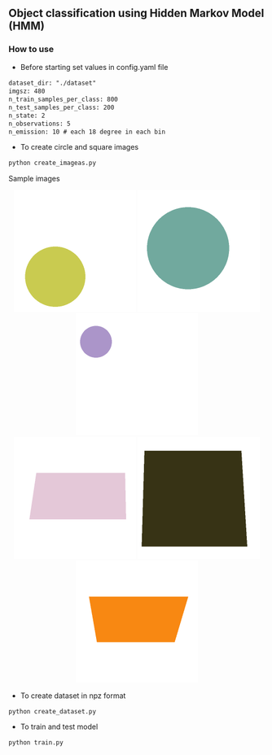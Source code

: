 ## Object classification using Hidden Markov Model (HMM)

### How to use
- Before starting set values in config.yaml file
```
dataset_dir: "./dataset"
imgsz: 480
n_train_samples_per_class: 800
n_test_samples_per_class: 200
n_state: 2
n_observations: 5
n_emission: 10 # each 18 degree in each bin
```

- To create circle and square images 
```python
python create_imageas.py
```

Sample images
<div align="center">
  <img src="./data/non_ideal_circle_0.png" height="240">
  <img src="./data/non_ideal_circle_1.png" height="240">
  <img src="./data/non_ideal_circle_2.png" height="240">
</div>

<div align="center">
  <img src="./data/non_ideal_square_0.png" height="240">
  <img src="./data/non_ideal_square_1.png" height="240">
  <img src="./data/non_ideal_square_2.png" height="240">
</div>

- To create dataset in npz format
```python
python create_dataset.py
```

- To train and test model
```python
python train.py
```

